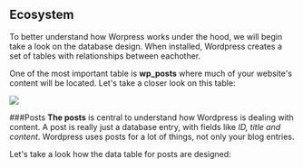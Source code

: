 ## Ecosystem
To better understand how Worpress works under the hood, we will begin take a look on the database design. When installed, Wordpress creates a set of tables with relationships between eachother.

One of the most important table is **wp_posts** where much of your website's content will be located. Let's take a closer look on this table:

![]({{site.baseurl}}//34.png)

###Posts
**The posts** is central to understand how Wordpress is dealing with content. A post is really just a database entry, with fields like *ID, title and content*. Wordpress uses posts for a lot of things, not only your blog entries.

Let's take a look how the data table for posts are designed:

